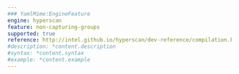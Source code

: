 ```yaml
---
### YamlMime:EngineFeature
engine: hyperscan
feature: non-capturing-groups
supported: true
reference: http://intel.github.io/hyperscan/dev-reference/compilation.html#pattern-support
#description: *content.description
#syntax: *content.syntax
#example: *content.example
---
```

